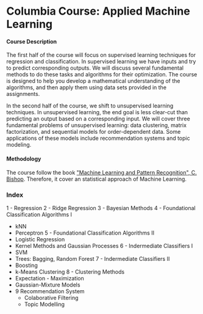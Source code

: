 # Columbia Course: Applied Machine Learning


#### Course Description

The first half of the course will focus on supervised learning techniques for regression and classification. In supervised learning we have inputs and try to predict corresponding outputs. We will discuss several fundamental methods to do these tasks and algorithms for their optimization. The course is designed to help you develop a mathematical understanding of the algorithms, and then apply them using data sets provided in the assignments. 

In the second half of the course, we shift to unsupervised learning techniques. In unsupervised learning, the end goal is less clear-cut than predicting an output based on a corresponding input. We will cover three fundamental problems of unsupervised learning: data clustering, matrix factorization, and sequential models for order-dependent data. Some applications of these models include recommendation systems and topic modeling.  

#### Methodology

The course follow the book ["Machine Learning and Pattern Recognition", C. Bishop][bishop]. Therefore, it cover an statistical approach of Machine Learning.

### Index

1 - Regression
2 - Ridge Regression 
3 - Bayesian Methods
4 - Foundational Classification Algorithms I
  - kNN
  - Perceptron
5 - Foundational Classification Algorithms II
  - Logistic Regression
  - Kernel Methods and Gaussian Processes
6 - Indermediate Classifiers I 
  - SVM
  - Trees: Bagging, Random Forest
7 - Indermediate Classifiers II 
  - Boosting
  - k-Means Clustering
8 - Clustering Methods
  - Expectation - Maximization
  - Gaussian-Mixture Models
- 9 Recommendation System
  - Colaborative Filtering
  - Topic Modelling


[bishop]: http://users.isr.ist.utl.pt/~wurmd/Livros/school/Bishop%20-%20Pattern%20Recognition%20And%20Machine%20Learning%20-%20Springer%20%202006.pdf


